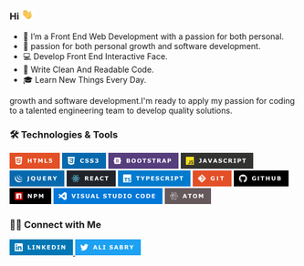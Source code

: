 ###   Hi <img src="images/Hi.gif" width="20"> 

- 🔭 I’m a Front End Web Development with a passion for both personal.
- 🥰 passion for both personal growth and software development.
- 💻 Develop Front End Interactive Face.
- 📝 Write Clean And Readable Code.
- 🎓 Learn New Things Every Day.

growth and software development.I'm ready to apply my passion for
coding to a talented engineering team to develop quality solutions.
### 🛠 Technologies & Tools

![html5](images/HTML5.png) ![css3](images/CSS3.png) ![Bootstrap](images/BOOTSTRAP.png) ![javascript](images/JAVASCRIPT.png) 
![Jquery](images/JQUERY.png) ![React](images/REACT.png)  ![TypeScript](images/TYPESCRIPT.png)
![Git](images/GITV.png)  ![Github](images/GITHUB.png)  ![NPM](images/NPM.png)
![VisualStudioCode](images/VISUALSTUDIO.png) ![Atom](images/ATOM.png)

### 🤝🏻 Connect with Me

<a href="https://www.linkedin.com/in/ali-sabry/">
<img src="images/LINKEDIN.png">
</a>

<a href="https://www.twitter.com/">
<img src="images/TWITTER.png">
</a>

